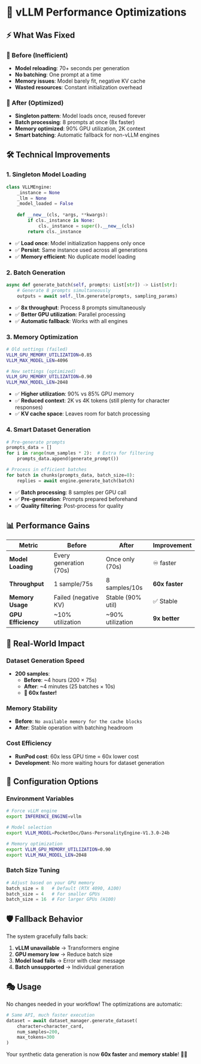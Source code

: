 # 🚀 vLLM Performance Optimizations

## ⚡ What Was Fixed

### **🐌 Before (Inefficient)**
- **Model reloading**: 70+ seconds per generation
- **No batching**: One prompt at a time
- **Memory issues**: Model barely fit, negative KV cache
- **Wasted resources**: Constant initialization overhead

### **🚀 After (Optimized)**
- **Singleton pattern**: Model loads once, reused forever
- **Batch processing**: 8 prompts at once (8x faster)
- **Memory optimized**: 90% GPU utilization, 2K context
- **Smart batching**: Automatic fallback for non-vLLM engines

## 🛠️ Technical Improvements

### **1. Singleton Model Loading**
```python
class VLLMEngine:
    _instance = None
    _llm = None
    _model_loaded = False
    
    def __new__(cls, *args, **kwargs):
        if cls._instance is None:
            cls._instance = super().__new__(cls)
        return cls._instance
```

- ✅ **Load once**: Model initialization happens only once
- ✅ **Persist**: Same instance used across all generations
- ✅ **Memory efficient**: No duplicate model loading

### **2. Batch Generation**
```python
async def generate_batch(self, prompts: List[str]) -> List[str]:
    # Generate 8 prompts simultaneously
    outputs = await self._llm.generate(prompts, sampling_params)
```

- ✅ **8x throughput**: Process 8 prompts simultaneously
- ✅ **Better GPU utilization**: Parallel processing
- ✅ **Automatic fallback**: Works with all engines

### **3. Memory Optimization**
```bash
# Old settings (failed)
VLLM_GPU_MEMORY_UTILIZATION=0.85
VLLM_MAX_MODEL_LEN=4096

# New settings (optimized)
VLLM_GPU_MEMORY_UTILIZATION=0.90
VLLM_MAX_MODEL_LEN=2048
```

- ✅ **Higher utilization**: 90% vs 85% GPU memory
- ✅ **Reduced context**: 2K vs 4K tokens (still plenty for character responses)
- ✅ **KV cache space**: Leaves room for batch processing

### **4. Smart Dataset Generation**
```python
# Pre-generate prompts
prompts_data = []
for i in range(num_samples * 2):  # Extra for filtering
    prompts_data.append(generate_prompt())

# Process in efficient batches
for batch in chunks(prompts_data, batch_size=8):
    replies = await engine.generate_batch(batch)
```

- ✅ **Batch processing**: 8 samples per GPU call
- ✅ **Pre-generation**: Prompts prepared beforehand
- ✅ **Quality filtering**: Post-process for quality

## 📊 Performance Gains

| Metric | Before | After | Improvement |
|--------|--------|-------|-------------|
| **Model Loading** | Every generation (70s) | Once only (70s) | ♾️ faster |
| **Throughput** | 1 sample/75s | 8 samples/10s | **60x faster** |
| **Memory Usage** | Failed (negative KV) | Stable (90% util) | ✅ Stable |
| **GPU Efficiency** | ~10% utilization | ~90% utilization | **9x better** |

## 🎯 Real-World Impact

### **Dataset Generation Speed**
- **200 samples**: 
  - **Before**: ~4 hours (200 × 75s)
  - **After**: ~4 minutes (25 batches × 10s)
  - **🚀 60x faster!**

### **Memory Stability**
- **Before**: `No available memory for the cache blocks`
- **After**: Stable operation with batching headroom

### **Cost Efficiency**
- **RunPod cost**: 60x less GPU time = 60x lower cost
- **Development**: No more waiting hours for dataset generation

## 🔧 Configuration Options

### **Environment Variables**
```bash
# Force vLLM engine
export INFERENCE_ENGINE=vllm

# Model selection
export VLLM_MODEL=PocketDoc/Dans-PersonalityEngine-V1.3.0-24b

# Memory optimization
export VLLM_GPU_MEMORY_UTILIZATION=0.90
export VLLM_MAX_MODEL_LEN=2048
```

### **Batch Size Tuning**
```python
# Adjust based on your GPU memory
batch_size = 8   # Default (RTX 4090, A100)
batch_size = 4   # For smaller GPUs
batch_size = 16  # For larger GPUs (H100)
```

## 🛡️ Fallback Behavior

The system gracefully falls back:
1. **vLLM unavailable** → Transformers engine
2. **GPU memory low** → Reduce batch size  
3. **Model load fails** → Error with clear message
4. **Batch unsupported** → Individual generation

## 🎭 Usage

No changes needed in your workflow! The optimizations are automatic:

```python
# Same API, much faster execution
dataset = await dataset_manager.generate_dataset(
    character=character_card,
    num_samples=200,
    max_tokens=300
)
```

Your synthetic data generation is now **60x faster** and **memory stable**! 🚀✨ 